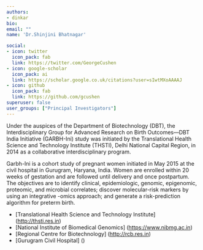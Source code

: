 ```yaml
---
authors:
- dinkar
bio: 
email: ""
name: 'Dr.Shinjini Bhatnagar'

social:
- icon: twitter
  icon_pack: fab
  link: https://twitter.com/GeorgeCushen
- icon: google-scholar
  icon_pack: ai
  link: https://scholar.google.co.uk/citations?user=sIwtMXoAAAAJ
- icon: github
  icon_pack: fab
  link: https://github.com/gcushen
superuser: false
user_groups: ["Principal Investigators"]
---
```


Under the auspices of the Department of Biotechnology (DBT), the Interdisciplinary Group for Advanced Research on Birth Outcomes—DBT India Initiative (GARBH-Ini) study was initiated by the Translational Health Science and Technology Institute (THSTI), Delhi National Capital Region, in 2014 as a collaborative interdisciplinary program.

Garbh-Ini is a cohort study of pregnant women initiated in May 2015 at the civil hospital in Gurugram, Haryana, India. Women are enrolled within 20 weeks of gestation and are followed until delivery and once postpartum. The objectives are to identify clinical, epidemiologic, genomic, epigenomic, proteomic, and microbial correlates; discover molecular-risk markers by using an integrative -omics approach; and generate a risk-prediction algorithm for preterm birth.


* [Translational Health Science and Technology Institute] (http://thsti.res.in)
* [National Institute of Biomedical Genomics] (https://www.nibmg.ac.in)
* [Regional Centre for Biotechnology] (http://rcb.res.in)
* [Gurugram Civil Hospital] ()
